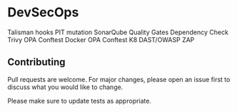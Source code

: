 # DevSecOps

Talisman hooks 
PIT mutation
SonarQube
Quality Gates
Dependency Check
Trivy 
OPA Conftest Docker
OPA Conftest K8
DAST/OWASP ZAP
  
  
## Contributing
Pull requests are welcome. For major changes, please open an issue first to discuss what you would like to change.

Please make sure to update tests as appropriate.
